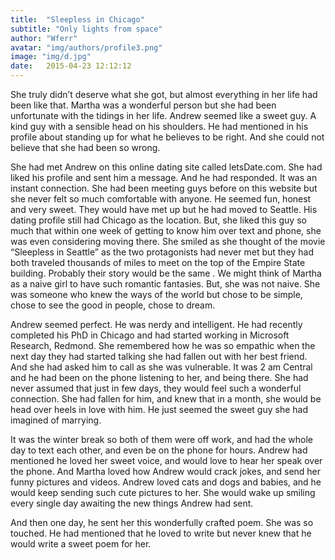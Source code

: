 ```yaml
---
title:  "Sleepless in Chicago"
subtitle: "Only lights from space"
author: "Wferr"
avatar: "img/authors/profile3.png"
image: "img/d.jpg"
date:   2015-04-23 12:12:12
---
```


She truly didn’t deserve what she got, but almost everything in her life had been like that. Martha was a wonderful person but she had been unfortunate with the tidings in her life. Andrew seemed like a sweet guy. A kind guy with a  sensible head on his shoulders. He had mentioned in his profile about standing up for what he believes to be right. And she could not believe that she had been so wrong.

She had met Andrew on this online dating site called letsDate.com. She had liked his profile and sent him a message. And he had responded. It was an instant connection. She had been meeting guys before on this website but she never felt so much comfortable with anyone. He seemed fun, honest and very sweet. They would have met up but he had moved to Seattle. His dating profile still had Chicago as the location. But, she liked this guy so much that within one week of getting to know him over text and phone, she was even considering moving there. She smiled as she thought of the movie “Sleepless in Seattle” as the two protagonists had never met but they had both traveled thousands of miles to meet on the top of the Empire State building. Probably their story would be the same  . We might think of Martha as a naive girl to have such romantic fantasies. But, she was not naive. She was someone who knew the ways of the world but chose to be simple, chose to see the good in people, chose to dream.

Andrew seemed perfect. He was nerdy and intelligent. He had recently completed his PhD in Chicago and had started working in Microsoft Research, Redmond. She remembered how he was so empathic when the next day they had started talking she had fallen out with her best friend. And she had asked him to call as she was vulnerable. It was 2 am Central and he had been on the phone listening to her, and being there. She had never assumed that just in few days, they would feel such a wonderful connection. She had fallen for him, and knew that in a month, she would be head over heels in love with him. He just seemed the sweet guy she had imagined of marrying.

It was the winter break so both of them were off work, and had the whole day to text each other, and even be on the phone for hours. Andrew had mentioned he loved her sweet voice, and would love to hear her speak over the phone. And Martha loved how Andrew would crack jokes, and send her funny pictures and videos. Andrew loved cats and dogs and babies, and he would keep sending such cute pictures to her. She would wake up smiling every single day awaiting the new things Andrew had sent.

And then one day, he sent her this wonderfully crafted poem. She was so touched. He had mentioned that he loved to write but never knew that he would write a sweet poem for her.  

